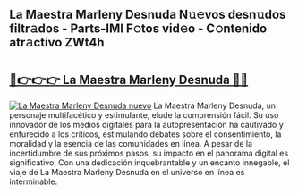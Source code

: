 ## La Maestra Marleny Desnuda N𝚞𝚎vos desn𝚞dos filtr𝚊dos - Parts-IMl F𝚘tos vid𝚎o - C𝚘ntenido atr𝚊ctivo ZWt4h

# <h2><a href="http://mba3nx.tromn.icu/?c=La+Maestra+Marleny+Desnuda">🔗👉👉👉 La Maestra Marleny Desnuda 🔗🔗</a></h2>

[![La Maestra Marleny Desnuda nuevo](https://i.imgur.com/pEAQMta.gif)](http://mba3nx.tromn.icu/?c=La+Maestra+Marleny+Desnuda)
La Maestra Marleny Desnuda, un personaje multifacético y estimulante, elude la comprensión fácil. Su uso innovador de los medios digitales para la autopresentación ha cautivado y enfurecido a los críticos, estimulando debates sobre el consentimiento, la moralidad y la esencia de las comunidades en línea. A pesar de la incertidumbre de sus próximos pasos, su impacto en el panorama digital es significativo. Con una dedicación inquebrantable y un encanto innegable, el viaje de La Maestra Marleny Desnuda en el universo en línea es interminable.
